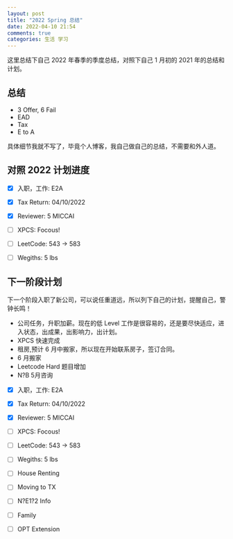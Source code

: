 ```yaml
---
layout: post
title: "2022 Spring 总结"
date: 2022-04-10 21:54
comments: true
categories: 生活 学习
---
```


这里总结下自己 2022 年春季的季度总结，对照下自己 1 月初的 2021 年的总结和计划。

<!--more-->

## 总结

* 3 Offer, 6 Fail
* EAD
* Tax
* E to A

具体细节我就不写了，毕竟个人博客，我自己做自己的总结，不需要和外人道。

## 对照 2022 计划进度 

- [x] 入职，工作: E2A
- [x] Tax Return: 04/10/2022
- [x] Reviewer: 5 MICCAI
- [ ] XPCS: Focous!
- [ ] LeetCode: 543 -> 583
- [ ] Wegiths: 5 lbs



## 下一阶段计划

下一个阶段入职了新公司，可以说任重道远，所以列下自己的计划，提醒自己，警钟长鸣！

* 公司任务，升职加薪。现在的低 Level 工作是很容易的，还是要尽快适应，进入状态，出成果，出影响力，出计划。
* XPCS 快速完成
* 租房,预计 6 月中搬家，所以现在开始联系房子，签订合同。
* 6 月搬家
* Leetcode Hard 题目增加
* N?B 5月咨询

- [x] 入职，工作: E2A
- [x] Tax Return: 04/10/2022
- [x] Reviewer: 5 MICCAI
- [ ] XPCS: Focous!
- [ ] LeetCode: 543 -> 583
- [ ] Wegiths: 5 lbs
- [ ] House Renting
- [ ] Moving to TX
- [ ] N?E1?2 Info
- [ ] Family
- [ ] OPT Extension

